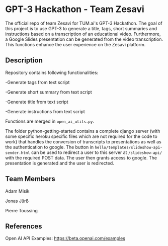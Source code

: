 # GPT-3 Hackathon - Team Zesavi
The official repo of team Zesavi for TUM.ai's GPT-3 Hackathon. The goal of this project is to use GPT-3 to generate a title, tags, short summaries and instructions based on a transcription of an educational video. Furthermore, a Google Slides presentation can be generated from the video transcription. This functions enhance the user experience on the Zesavi platform.

## Description 
Repository contains following functionalities:

-Generate tags from text script 

-Generate short summary from text script

-Generate title from text script 

-Generate instructions from text script 

Functions are merged in `open_ai_utils.py`.

The folder python-getting-started contains a complete django server (with some specific heroku specific files which are not required for the code to work) that handles the conversion of transcripts to presentations as well as the authentication to google. The button in `hello/templates/slideshow-api-sender.html` can be used to redirect a user to this server at `/slideshow-api/` with the required POST data. The user then grants access to google. The presentation is generated and the user is redirected.

## Team Members

Adam Misik

Jonas Jürß

Pierre Toussing

## References 

Open AI API Examples: https://beta.openai.com/examples
